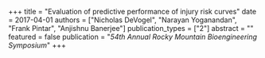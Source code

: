 +++
title = "Evaluation of predictive performance of injury risk curves"
date = 2017-04-01
authors = ["Nicholas DeVogel", "Narayan Yoganandan", "Frank Pintar", "Anjishnu Banerjee"]
publication_types = ["2"]
abstract = ""
featured = false
publication = "*54th Annual Rocky Mountain Bioengineering Symposium*"
+++

